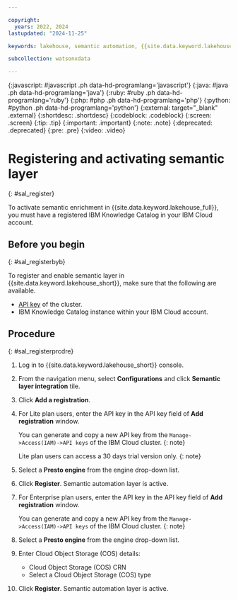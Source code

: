 ```yaml
---

copyright:
  years: 2022, 2024
lastupdated: "2024-11-25"

keywords: lakehouse, semantic automation, {{site.data.keyword.lakehouse_short}}, data enrichment, register

subcollection: watsonxdata

---
```


{:javascript: #javascript .ph data-hd-programlang='javascript'}
{:java: #java .ph data-hd-programlang='java'}
{:ruby: #ruby .ph data-hd-programlang='ruby'}
{:php: #php .ph data-hd-programlang='php'}
{:python: #python .ph data-hd-programlang='python'}
{:external: target="_blank" .external}
{:shortdesc: .shortdesc}
{:codeblock: .codeblock}
{:screen: .screen}
{:tip: .tip}
{:important: .important}
{:note: .note}
{:deprecated: .deprecated}
{:pre: .pre}
{:video: .video}

# Registering and activating semantic layer
{: #sal_register}

To activate semantic enrichment in {{site.data.keyword.lakehouse_full}}, you must have a registered IBM Knowledge Catalog in your IBM Cloud account.

## Before you begin
{: #sal_registerbyb}

To register and enable semantic layer in {{site.data.keyword.lakehouse_short}}, make sure that the following are available.
- [API key](https://cloud.ibm.com/iam/apikeys) of the cluster.
- IBM Knowledge Catalog instance within your IBM Cloud account.

## Procedure
{: #sal_registerprcdre}

1. Log in to {{site.data.keyword.lakehouse_short}} console.
1. From the navigation menu, select **Configurations** and click **Semantic layer integration** tile.
1. Click **Add a registration**.
1. For Lite plan users, enter the API key in the API key field of **Add registration** window.

   You can generate and copy a new API key from the `Manage->Access(IAM)->API keys` of the IBM Cloud cluster.
   {: note}

   Lite plan users can access a 30 days trial version only.
   {: note}

1. Select a **Presto engine** from the engine drop-down list.
1. Click **Register**. Semantic automation layer is active.

1. For Enterprise plan users, enter the API key in the API key field of **Add registration** window.

   You can generate and copy a new API key from the `Manage->Access(IAM)->API keys` of the IBM Cloud cluster.
   {: note}

1. Select a **Presto engine** from the engine drop-down list.
1. Enter Cloud Object Storage (COS) details:
   - Cloud Object Storage (COS) CRN
   - Select a Cloud Object Storage (COS) type

1. Click **Register**. Semantic automation layer is active.
